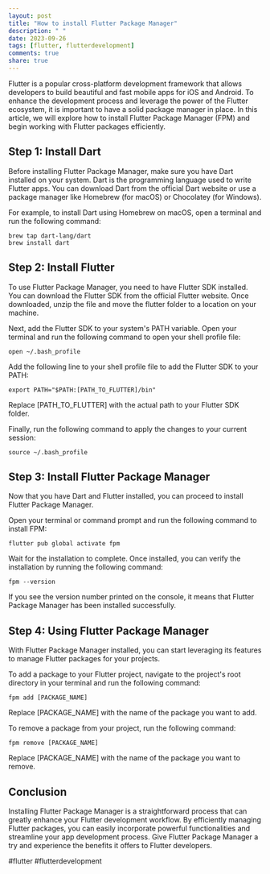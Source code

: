 ```yaml
---
layout: post
title: "How to install Flutter Package Manager"
description: " "
date: 2023-09-26
tags: [flutter, flutterdevelopment]
comments: true
share: true
---
```


Flutter is a popular cross-platform development framework that allows developers to build beautiful and fast mobile apps for iOS and Android. To enhance the development process and leverage the power of the Flutter ecosystem, it is important to have a solid package manager in place. In this article, we will explore how to install Flutter Package Manager (FPM) and begin working with Flutter packages efficiently. 

## Step 1: Install Dart

Before installing Flutter Package Manager, make sure you have Dart installed on your system. Dart is the programming language used to write Flutter apps. You can download Dart from the official Dart website or use a package manager like Homebrew (for macOS) or Chocolatey (for Windows). 

For example, to install Dart using Homebrew on macOS, open a terminal and run the following command:

```
brew tap dart-lang/dart
brew install dart
```

## Step 2: Install Flutter

To use Flutter Package Manager, you need to have Flutter SDK installed. You can download the Flutter SDK from the official Flutter website. Once downloaded, unzip the file and move the flutter folder to a location on your machine. 

Next, add the Flutter SDK to your system's PATH variable. Open your terminal and run the following command to open your shell profile file:

```
open ~/.bash_profile
```
Add the following line to your shell profile file to add the Flutter SDK to your PATH:

```
export PATH="$PATH:[PATH_TO_FLUTTER]/bin"
```
Replace [PATH_TO_FLUTTER] with the actual path to your Flutter SDK folder.

Finally, run the following command to apply the changes to your current session:

```
source ~/.bash_profile
```

## Step 3: Install Flutter Package Manager

Now that you have Dart and Flutter installed, you can proceed to install Flutter Package Manager.

Open your terminal or command prompt and run the following command to install FPM:

```
flutter pub global activate fpm
```

Wait for the installation to complete. Once installed, you can verify the installation by running the following command:

```
fpm --version
```

If you see the version number printed on the console, it means that Flutter Package Manager has been installed successfully.

## Step 4: Using Flutter Package Manager

With Flutter Package Manager installed, you can start leveraging its features to manage Flutter packages for your projects.

To add a package to your Flutter project, navigate to the project's root directory in your terminal and run the following command:

```
fpm add [PACKAGE_NAME]
```

Replace [PACKAGE_NAME] with the name of the package you want to add.

To remove a package from your project, run the following command:

```
fpm remove [PACKAGE_NAME]
```

Replace [PACKAGE_NAME] with the name of the package you want to remove.

## Conclusion

Installing Flutter Package Manager is a straightforward process that can greatly enhance your Flutter development workflow. By efficiently managing Flutter packages, you can easily incorporate powerful functionalities and streamline your app development process. Give Flutter Package Manager a try and experience the benefits it offers to Flutter developers.

#flutter #flutterdevelopment